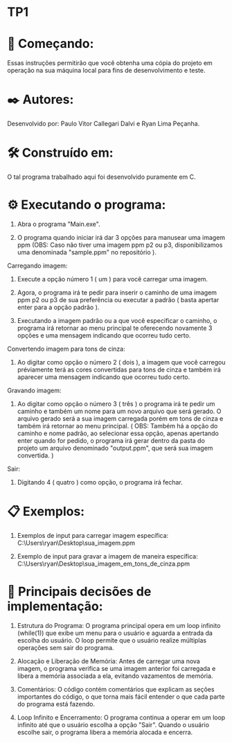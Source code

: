 # TP1

# 🚀 Começando: 

Essas instruções permitirão que você obtenha uma cópia do projeto em operação na sua máquina local para fins de desenvolvimento e teste.

# ✒️ Autores: 

Desenvolvido por: Paulo Vitor Callegari Dalvi e Ryan Lima Peçanha.

# 🛠️ Construído em: 

O tal programa trabalhado aqui foi desenvolvido puramente em C.

# ⚙️ Executando o programa:

1. Abra o programa "Main.exe".

2. O programa quando iniciar irá dar 3 opções para manusear uma imagem ppm (OBS: Caso não tiver uma imagem ppm p2 ou p3, disponibilizamos uma denominada "sample.ppm" no repositório ).

Carregando imagem:

1. Execute a opção número 1 ( um ) para você carregar uma imagem.

2. Agora, o programa irá te pedir para inserir o caminho de uma imagem ppm p2 ou p3 de sua preferência ou executar a padrão ( basta apertar enter para a opção padrão ).

3. Executando a imagem padrão ou a que você especificar o caminho, o programa irá retornar ao menu principal te oferecendo novamente 3 opções e uma mensagem indicando que ocorreu tudo certo.

Convertendo imagem para tons de cinza:

1. Ao digitar como opção o número 2 ( dois ), a imagem que você carregou préviamente terá as cores convertidas para tons de cinza e também irá aparecer uma mensagem indicando que ocorreu tudo certo. 

Gravando imagem:

1. Ao digitar como opção o número 3 ( três ) o programa irá te pedir um caminho e também um nome para um novo arquivo que será gerado. O arquivo gerado será a sua imagem carregada porém em tons de cinza e também irá retornar ao menu principal. ( OBS: Também há a opção do caminho e nome padrão, ao selecionar essa opção, apenas apertando enter quando for pedido, o programa irá gerar dentro da pasta do projeto um arquivo denominado "output.ppm", que será sua imagem convertida. )

Sair:

1. Digitando 4 ( quatro ) como opção, o programa irá fechar.

# 📋 Exemplos:

1. Exemplos de input para carregar imagem específica: C:\Users\ryan\Desktop\sua_imagem.ppm

2. Exemplo de input para gravar a imagem de maneira específica: C:\Users\ryan\Desktop\sua_imagem_em_tons_de_cinza.ppm

# 📌 Principais decisões de implementação:

1. Estrutura do Programa: O programa principal opera em um loop infinito (while(1)) que exibe um menu para o usuário e aguarda a entrada da escolha do usuário. O loop permite que o usuário realize múltiplas operações sem sair do programa.

2. Alocação e Liberação de Memória: Antes de carregar uma nova imagem, o programa verifica se uma imagem anterior foi carregada e libera a memória associada a ela, evitando vazamentos de memória.

3. Comentários: O código contém comentários que explicam as seções importantes do código, o que torna mais fácil entender o que cada parte do programa está fazendo.

4. Loop Infinito e Encerramento: O programa continua a operar em um loop infinito até que o usuário escolha a opção "Sair". Quando o usuário escolhe sair, o programa libera a memória alocada e encerra.
